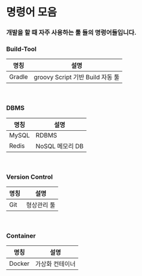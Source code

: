# 명령어 모음

### 개발을 할 때 자주 사용하는 툴 들의 명령어들입니다.

### Build-Tool
| 명칭     | 설명                          |
|--------|-----------------------------|
| Gradle | groovy Script 기반 Build 자동 툴 |

<br>

### DBMS
|명칭| 설명           |
|---|--------------|
|MySQL| RDBMS        |
|Redis| NoSQL 메모리 DB |

<br>

### Version Control
|명칭| 설명     |
|---|--------|
|Git| 형상관리 툴 |

<br>

### Container
|명칭| 설명       |
|---|----------|
|Docker| 가상화 컨테이너 |